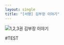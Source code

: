 ```yaml
---
layout: single
title: "[서평] 김부장 이야기"
---
```


![1,2,3권 김부장 이야기]([https://user-images.githubusercontent.com/28984816/216753395-6e6d1210-070d-45a7-bacb-ccecabd2203b.jpg](https://user-images.githubusercontent.com/28984816/216753735-46a60096-663c-41f0-8449-f6e2e77eef1e.jpg))


#TEST
